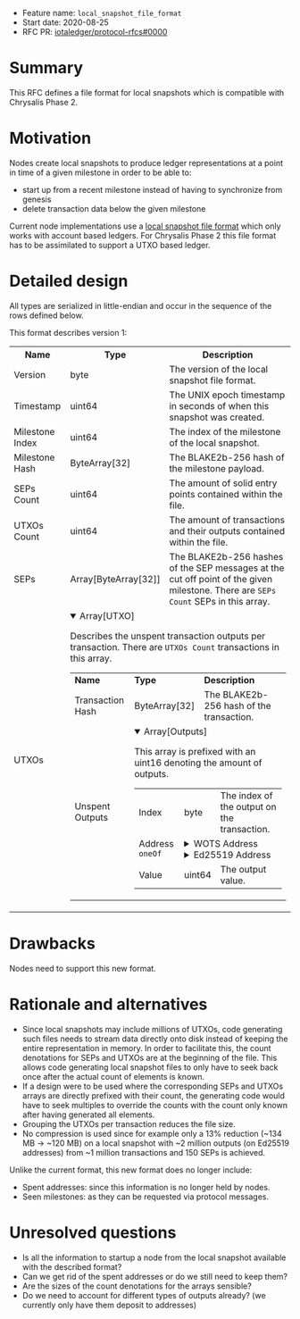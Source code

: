 + Feature name: `local_snapshot_file_format`
+ Start date: 2020-08-25
+ RFC PR: [iotaledger/protocol-rfcs#0000](https://github.com/iotaledger/protocol-rfcs/pull/0000)

# Summary

This RFC defines a file format for local snapshots which is compatible with Chrysalis Phase 2.

# Motivation

Nodes create local snapshots to produce ledger representations at a point in time of a given milestone in order to be able to:
* start up from a recent milestone instead of having to synchronize from genesis
* delete transaction data below the given milestone

Current node implementations use a [local snapshot file format](https://github.com/iotaledger/iri-ls-sa-merger/tree/351020d3b5e342b6e9a41f2868575ab7ff8c251c#generating-an-export-file-from-a-localsnapshots-db) which only works with account based ledgers. For Chrysalis Phase 2 this file format has to be assimilated to support a UTXO based ledger.

# Detailed design

All types are serialized in little-endian and occur in the sequence of the rows defined below.

This format describes version 1:
<table>
    <tr>
        <th>Name</th>
        <th>Type</th>
        <th>Description</th>
    </tr>
    <tr>
        <td>Version</td>
        <td>byte</td>
        <td>
        The version of the local snapshot file format.
        </td>
    </tr> 
    <tr>
        <td>Timestamp</td>
        <td>uint64</td>
        <td>
        The UNIX epoch timestamp in seconds of when this snapshot was created.
        </td>
    </tr>
    <tr>
        <td>Milestone Index</td>
        <td>uint64</td>
        <td>
        The index of the milestone of the local snapshot.
        </td>
    </tr>
    <tr>
        <td>Milestone Hash</td>
        <td>ByteArray[32]</td>
        <td>
        The BLAKE2b-256 hash of the milestone payload.
        </td>
    </tr>
    <tr>
        <td>SEPs Count</td>
        <td>uint64</td>
        <td>
        The amount of solid entry points contained within the file.
        </td>
    </tr> 
    <tr>
        <td>UTXOs Count</td>
        <td>uint64</td>
        <td>
        The amount of transactions and their outputs contained within the file.
        </td>
    </tr>
    <tr>
        <td>SEPs</td>
        <td>Array[ByteArray[32]]</td>
        <td>
        The BLAKE2b-256 hashes of the SEP messages at the cut off point of the given milestone. There are <code>SEPs Count</code> SEPs in this array.
        </td>
    </tr>
    <tr>
        <td>UTXOs</td>
        <td colspan="2">
            <details open="true">
                <summary>Array[UTXO]</summary>
                <p>
                Describes the unspent transaction outputs per transaction. There are <code>UTXOs Count</code> transactions in this array.
                </p>
                <table>
                    <tr>
                        <td><b>Name<b></td>
                        <td><b>Type</b></td>
                        <td><b>Description</b></td>
                    </tr>
                    <tr>
                        <td>Transaction Hash</td>
                        <td>ByteArray[32]</td>
                        <td>The BLAKE2b-256 hash of the transaction.</td>
                    </tr>
                    <tr>
                        <td>
                        Unspent Outputs
                        </td>
                        <td colspan="2">
                            <details open="true">
                                <summary>Array[Outputs]</summary>
                                <p>
                                This array is prefixed with an uint16 denoting the amount of outputs.
                                </p>
                                <table>
                                    <tr>
                                        <td>Index</td>
                                        <td>byte</td>
                                        <td>The index of the output on the transaction.</td>
                                    </tr>
                                    <tr>
                                        <td valign="top">Address <code>oneOf</code></td>
                                        <td colspan="2">
                                            <details>
                                                <summary>WOTS Address</summary>
                                                <table>
                                                    <tr>
                                                        <td><b>Name<b></td>
                                                        <td><b>Type</b></td>
                                                        <td><b>Description</b></td>
                                                    </tr>
                                                    <tr>
                                                        <td>Address Type</td>
                                                        <td>byte/varint</td>
                                                        <td>
                                                            Set to <strong>value 0</strong> to denote a <i>WOTS Address</i>.
                                                        </td>
                                                    </tr>
                                                    <tr>
                                                        <td>Address</td>
                                                        <td>ByteArray[49]</td>
                                                        <td>The T5B1 encoded WOTS address.</td>
                                                    </tr>
                                                </table>
                                            </details>
                                            <details>
                                                <summary>Ed25519 Address</summary>
                                                <table>
                                                    <tr>
                                                        <td><b>Name<b></td>
                                                        <td><b>Type</b></td>
                                                        <td><b>Description</b></td>
                                                    </tr>
                                                    <tr>
                                                        <td>Address Type</td>
                                                        <td>byte/varint</td>
                                                        <td>
                                                            Set to <strong>value 1</strong> to denote an <i>Ed25519 Address</i>.
                                                        </td>
                                                    </tr>
                                                    <tr>
                                                        <td>Address</td>
                                                        <td>ByteArray[32]</td>
                                                        <td>The raw bytes of the Ed25519 address which is a BLAKE2b-256 hash of the Ed25519 public key.</td>
                                                    </tr>
                                                </table>
                                            </details>
                                        </td>
                                    </tr>
                                    <tr>
                                        <td>Value</td>
                                        <td>uint64</td>
                                        <td>The output value.</td>
                                    </tr>
                                </table>
                            </details>
                        </td>
                    </tr>
                </table>
            </details>
        </td>
    </tr>
</table>

# Drawbacks

Nodes need to support this new format.

# Rationale and alternatives

* Since local snapshots may include millions of UTXOs, code generating such files needs to stream data directly onto disk instead of keeping the entire representation in memory. In order to facilitate this, the count denotations for SEPs and UTXOs are at the beginning of the file. This allows code generating local snapshot files to only have to seek back once after the actual count of elements is known.
* If a design were to be used where the corresponding SEPs and UTXOs arrays are directly prefixed with their count, the generating code would have to seek multiples to override the counts with the count only known after having generated all elements.
* Grouping the UTXOs per transaction reduces the file size.
* No compression is used since for example only a 13% reduction (~134 MB -> ~120 MB) on a local snapshot with ~2 million outputs (on Ed25519 addresses) from ~1 million transactions and 150 SEPs is achieved.

Unlike the current format, this new format does no longer include:
* Spent addresses: since this information is no longer held by nodes.
* Seen milestones: as they can be requested via protocol messages.

# Unresolved questions

* Is all the information to startup a node from the local snapshot available with the described format?
* Can we get rid of the spent addresses or do we still need to keep them?
* Are the sizes of the count denotations for the arrays sensible?
* Do we need to account for different types of outputs already? (we currently only have them deposit to addresses)